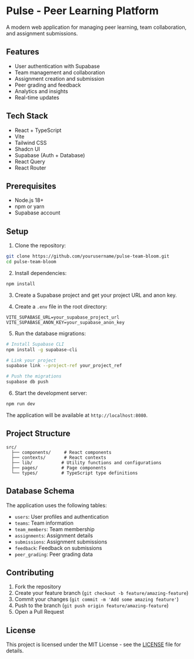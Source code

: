 # Pulse - Peer Learning Platform

A modern web application for managing peer learning, team collaboration, and assignment submissions.

## Features

- User authentication with Supabase
- Team management and collaboration
- Assignment creation and submission
- Peer grading and feedback
- Analytics and insights
- Real-time updates

## Tech Stack

- React + TypeScript
- Vite
- Tailwind CSS
- Shadcn UI
- Supabase (Auth + Database)
- React Query
- React Router

## Prerequisites

- Node.js 18+
- npm or yarn
- Supabase account

## Setup

1. Clone the repository:
```bash
git clone https://github.com/yourusername/pulse-team-bloom.git
cd pulse-team-bloom
```

2. Install dependencies:
```bash
npm install
```

3. Create a Supabase project and get your project URL and anon key.

4. Create a `.env` file in the root directory:
```env
VITE_SUPABASE_URL=your_supabase_project_url
VITE_SUPABASE_ANON_KEY=your_supabase_anon_key
```

5. Run the database migrations:
```bash
# Install Supabase CLI
npm install -g supabase-cli

# Link your project
supabase link --project-ref your_project_ref

# Push the migrations
supabase db push
```

6. Start the development server:
```bash
npm run dev
```

The application will be available at `http://localhost:8080`.

## Project Structure

```
src/
  ├── components/     # React components
  ├── contexts/       # React contexts
  ├── lib/           # Utility functions and configurations
  ├── pages/         # Page components
  └── types/         # TypeScript type definitions
```

## Database Schema

The application uses the following tables:

- `users`: User profiles and authentication
- `teams`: Team information
- `team_members`: Team membership
- `assignments`: Assignment details
- `submissions`: Assignment submissions
- `feedback`: Feedback on submissions
- `peer_grading`: Peer grading data

## Contributing

1. Fork the repository
2. Create your feature branch (`git checkout -b feature/amazing-feature`)
3. Commit your changes (`git commit -m 'Add some amazing feature'`)
4. Push to the branch (`git push origin feature/amazing-feature`)
5. Open a Pull Request

## License

This project is licensed under the MIT License - see the [LICENSE](LICENSE) file for details.
